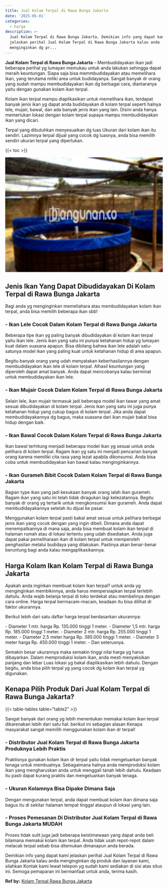 ```yaml
---
title: Jual Kolam Terpal di Rawa Bunga Jakarta
date: '2025-05-01'
categories:
  - harga
description: >-
  Jual Kolam Terpal di Rawa Bunga Jakarta. Demikian info yang dapat kami
  jelaskan perihal Jual Kolam Terpal di Rawa Bunga Jakarta kalau anda
  menginginkan dg pr...
---
```


**Jual Kolam Terpal di Rawa Bunga Jakarta** – Membudidayakan ikan jadi beberapa perihal yg lumayan memukau untuk anda lakukan sehingga dapat meraih keuntungan. Siapa saja bisa memmbudidayakan atau memelihara ikan, yang terutama miliki area untuk budidayanya. Sangat banyak dr orang yang sudah mampu membudidayakan ikan dg berbagai cara, diantaranya yaitu dengan gunakan kolam ikan terpal.

Kolam ikan terpal mampu diaplikasikan untuk memelihara ikan, terdapat banyak jenis ikan yg dapat anda budidayakan di kolam terpal seperti halnya lele, mujair, bawal, dan ada banyak jenis ikan yang lain. Disini anda hanya memerlukan lokasi dengan kolam terpal supaya mampu membudidayakan ikan yang dicari.

Terpal yang dibutuhkan menyesuaikan dg luas Ukuran dari kolam ikan itu sendiri. Lazimnya terpal dijual yang cocok dg luasnya, anda bisa memilih sendiri ukuran terpal yang diperlukan.

{{< toc >}}

![Jual Kolam Terpal di Rawa Bunga Jakarta](/images/jual-kolam-terpal-34.png)

## Jenis Ikan Yang Dapat Dibudidayakan Di Kolam Terpal di Rawa Bunga Jakarta

Bagi anda yg menginginkan memeliahara atau membudidayakan kolam ikan terpal, anda bisa memilih beberapa ikan sbb!

### \- Ikan Lele Cocok Dalam Kolam Terpal di Rawa Bunga Jakarta

Beberapa tipe ikan yg paling banyak dibudidayakan di kolam ikan terpal yaitu ikan lele. Jenis ikan yang satu ini punyai ketahanan hidup yg lumayan kuat dalam suasana apapun. Bisa dibilang bahwa ikan lele adalah satu-satunya model ikan yang paling kuat untuk ketahanan hidup di area apapun.

Begitu banyak orang yang udah menyatakan keberhasilannya dengan membudidayakan ikan lele di kolam terpal. Alhasil keuntungan yang diperoleh dapat amat banyak. Anda dapat mencobanya kalau berminat untuk membudidayakan ikan lele.

### \- Ikan Mujair Cocok Dalam Kolam Terpal di Rawa Bunga Jakarta

Selain lele, ikan mujair termasuk jadi beberapa model ikan tawar yang amat sesuai dibudidayakan di kolam terpal. Jenis ikan yang satu ini juga punya ketahanan hidup yang cukup bagus di kolam terpal. Jika anda dapat membudidayakannya dg bagus, maka suasana dari ikan mujair bakal bisa hidup dengan baik.

### \- Ikan Bawal Cocok Dalam Kolam Terpal di Rawa Bunga Jakarta

Ikan bawal terhitung menjadi beberapa model ikan yg sesuai untuk anda pelihara di kolam terpal. Ragam ikan yg satu ini menjadi pencarian banyak orang karena memiliki cita rasa yang lezat apabila dikonsumsi. Anda bisa coba untuk membudidayakan kan bawal kalau menginginkannya.

### \- Ikan Gurameh Bibit Cocok Dalam Kolam Terpal di Rawa Bunga Jakarta

Bagian type ikan yang jadi kesukaan banyak orang ialah ikan gurameh. Ragam ikan yang satu ini telah tidak diragukan lagi kelezatannya. Begitu banyak dr orang yg tertarik untuk mengkonsumsi ikan gurameh. Anda dapat membudidayakannya setelah itu dijual ke pasar.

Menggunakan kolam terpal pasti bakal amat sesuai untuk pelihara berbagai jenis ikan yang cocok dengan yang ingin dibeli. Dimana anda dapat menempatkannya di mana saja, anda bisa membuat kolam ikan terpal di halaman rumah atau di lokasi tertentu yang udah disediakan. Anda juga dapat pakai pemeliharaan ikan di kolam terpal untuk memperoleh penghasilan melalui budidaya yang dilakukan. Pastinya akan benar-benar beruntung bagi anda kalau mengaplikasikannya.

## Harga Kolam Ikan Kolam Terpal di Rawa Bunga Jakarta

Apakah anda inginkan membuat kolam ikan terpal? untuk anda yg menginginkan membikinnya, anda harus mempersiapkan terpal terlebih dahulu. Anda wajib belanja terpal di toko terdekat atau membelinya dengan cara online. Harga terpal bermacam-macam, keadaan itu bisa dilihat dr faktor ukurannya.

Berikut lebih dari satu daftar harga terpal berdasarkan ukurannya:

\- Diameter 1 mtr. harga Rp. 135.000 tinggi 1 meter. - Diameter 1,5 mtr. harga Rp. 185.000 tinggi 1 meter. - Diameter 2 mtr. harga Rp. 255.000 tinggi 1 meter. - Diameter 2,5 meter harga Rp. 385.000 tinggi 1 meter. - Diameter 3 meter harga Rp. 450.000 tinggi 1 meter. - Dan seterusnya.

Semakin besar ukurannya maka semakin tinggi nilai harga yg harus dibayarkan. Dalam memproduksi kolam ikan, anda mesti menyaksikan panjang dan lebar Luas lokasi yg bakal diaplikasikan lebih dahulu. Dengan begitu, anda bisa pilih terpal yg yang cocok dg kolam ikan terpal yg digunakan.

## Kenapa Pilih Produk Dari Jual Kolam Terpal di Rawa Bunga Jakarta?

{{< table-tables table="table2" >}}

Sangat banyak dari orang yg lebih menentukan memakai kolam ikan terpal dikarenakan lebih dari satu hal. berikut ini sebagian alasan Kenapa masyarakat sangat memilih menggunakan kolam ikan dr terpal!

### \- Distributor Jual Kolam Terpal di Rawa Bunga Jakarta Produknya Lebih Praktis

Praktisnya gunakan kolam ikan dr terpal yaitu tidak mengeluarkan banyak tenaga untuk membuatnya. Sebagaimana halnya anda memproduksi kolam ikan yang mengharuskan anda untuk menggali tanah lebih dahulu. Keadaan itu pasti dapat kurang praktis dan mengeluarkan banyak tenaga.

### \- Ukuran Kolamnya Bisa Dipake Dimana Saja

Dengan mengunakan terpal, anda dapat membuat kolam ikan dimana saja bagus itu di sekitar halaman tempat tinggal ataupun di lokasi yang lain.

### \- Proses Pemesanan Di Distributor Jual Kolam Terpal di Rawa Bunga Jakarta MUDAH

Proses tidak sulit juga jadi beberapa keistimewaan yang dapat anda beli bilamana memakai kolam ikan terpal. Anda tidak usah repot-repot dalam melacak terpal sebab bisa ditemukan dimanapun anda berada.

Demikian info yang dapat kami jelaskan perihal Jual Kolam Terpal di Rawa Bunga Jakarta kalau anda menginginkan dg produk dan layanan kami, silahkan Kontak kami lewat telepon yg sudah kami sediakan di sisi atas situs ini. Semoga pemaparan ini bermanfaat untuk anda, terima kasih.

**Ref by:** [Kolam Terpal Rawa Bunga Jakarta](https://id.wikipedia.org/wiki/Kolam)
